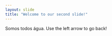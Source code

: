 ```yaml
---
layout: slide
title: "Welcome to our second slide!"
---
```

Somos todos água.
Use the left arrow to go back!
